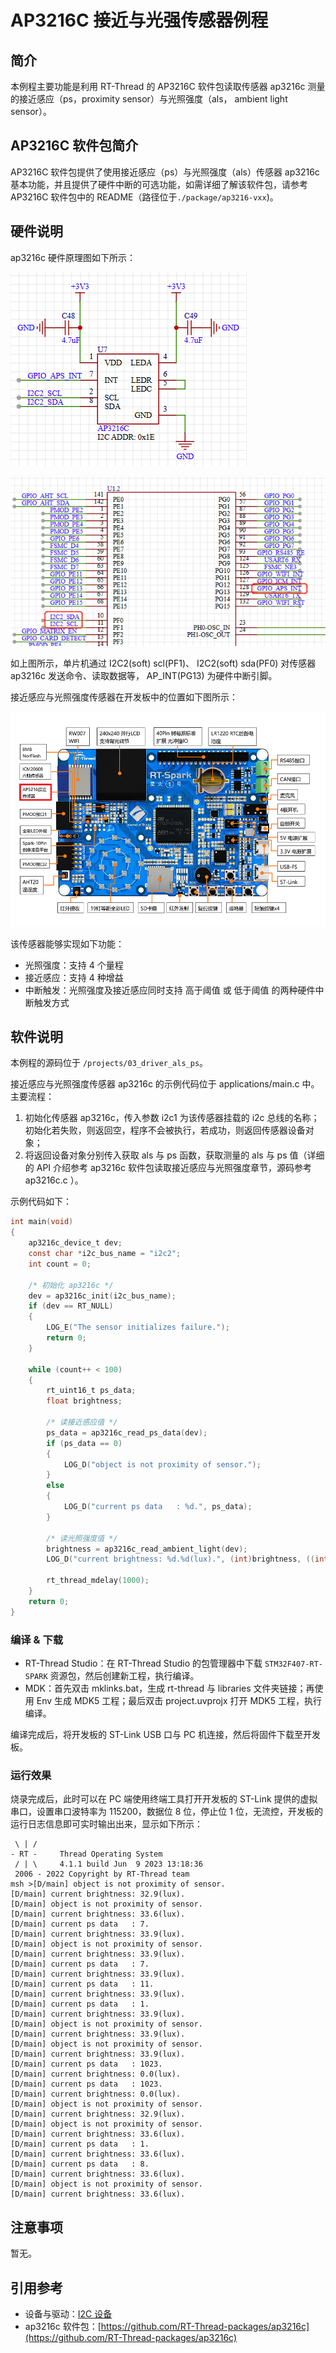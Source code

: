 # AP3216C 接近与光强传感器例程

## 简介

本例程主要功能是利用 RT-Thread 的 AP3216C 软件包读取传感器 ap3216c 测量的接近感应（ps，proximity sensor）与光照强度（als， ambient light sensor）。

## AP3216C 软件包简介

AP3216C 软件包提供了使用接近感应（ps）与光照强度（als）传感器 ap3216c 基本功能，并且提供了硬件中断的可选功能，如需详细了解该软件包，请参考 AP3216C 软件包中的 README（路径位于`./package/ap3216-vxx`)。

## 硬件说明

ap3216c 硬件原理图如下所示：

![接近与光强传感器模块原理图](figures/ap3216c.png)

![接近与光强传感器模块与芯片连接图](figures/ap3216c_circuit.png)

如上图所示，单片机通过 I2C2(soft) scl(PF1)、 I2C2(soft) sda(PF0) 对传感器 ap3216c 发送命令、读取数据等， AP_INT(PG13) 为硬件中断引脚。

接近感应与光照强度传感器在开发板中的位置如下图所示：

![接近与光强传感器位置](figures/board.png)

该传感器能够实现如下功能：

* 光照强度：支持 4 个量程
* 接近感应：支持 4 种增益
* 中断触发：光照强度及接近感应同时支持 高于阈值 或 低于阈值 的两种硬件中断触发方式

## 软件说明

本例程的源码位于 `/projects/03_driver_als_ps`。

接近感应与光照强度传感器 ap3216c 的示例代码位于 applications/main.c 中。
主要流程：
1. 初始化传感器 ap3216c，传入参数 i2c1 为该传感器挂载的 i2c 总线的名称；初始化若失败，则返回空，程序不会被执行，若成功，则返回传感器设备对象；
2. 将返回设备对象分别传入获取 als 与 ps 函数，获取测量的 als 与 ps 值（详细的 API 介绍参考 ap3216c 软件包读取接近感应与光照强度章节，源码参考 ap3216c.c ）。

示例代码如下：

```c
int main(void)
{
    ap3216c_device_t dev;
    const char *i2c_bus_name = "i2c2";
    int count = 0;

    /* 初始化 ap3216c */
    dev = ap3216c_init(i2c_bus_name);
    if (dev == RT_NULL)
    {
        LOG_E("The sensor initializes failure.");
        return 0;
    }

    while (count++ < 100)
    {
        rt_uint16_t ps_data;
        float brightness;

        /* 读接近感应值 */
        ps_data = ap3216c_read_ps_data(dev);
        if (ps_data == 0)
        {
            LOG_D("object is not proximity of sensor.");
        }
        else
        {
            LOG_D("current ps data   : %d.", ps_data);
        }

        /* 读光照强度值 */
        brightness = ap3216c_read_ambient_light(dev);
        LOG_D("current brightness: %d.%d(lux).", (int)brightness, ((int)(10 * brightness) % 10));

        rt_thread_mdelay(1000);
    }
    return 0;
}
```

### 编译 & 下载

- RT-Thread Studio：在 RT-Thread Studio 的包管理器中下载 `STM32F407-RT-SPARK` 资源包，然后创建新工程，执行编译。
- MDK：首先双击 mklinks.bat，生成 rt-thread 与 libraries 文件夹链接；再使用 Env 生成 MDK5 工程；最后双击 project.uvprojx 打开 MDK5 工程，执行编译。

编译完成后，将开发板的 ST-Link USB 口与 PC 机连接，然后将固件下载至开发板。

### 运行效果

烧录完成后，此时可以在 PC 端使用终端工具打开开发板的 ST-Link 提供的虚拟串口，设置串口波特率为 115200，数据位 8 位，停止位 1 位，无流控，开发板的运行日志信息即可实时输出出来，显示如下所示：

```shell
 \ | /
- RT -     Thread Operating System
 / | \     4.1.1 build Jun  9 2023 13:18:36
 2006 - 2022 Copyright by RT-Thread team
msh >[D/main] object is not proximity of sensor.
[D/main] current brightness: 32.9(lux).
[D/main] object is not proximity of sensor.
[D/main] current brightness: 33.6(lux).
[D/main] current ps data   : 7.
[D/main] current brightness: 33.9(lux).
[D/main] object is not proximity of sensor.
[D/main] current brightness: 33.9(lux).
[D/main] current ps data   : 7.
[D/main] current brightness: 33.9(lux).
[D/main] current ps data   : 11.
[D/main] current brightness: 33.9(lux).
[D/main] current ps data   : 1.
[D/main] current brightness: 33.9(lux).
[D/main] object is not proximity of sensor.
[D/main] current brightness: 33.9(lux).
[D/main] object is not proximity of sensor.
[D/main] current brightness: 33.9(lux).
[D/main] current ps data   : 1023.
[D/main] current brightness: 0.0(lux).
[D/main] current ps data   : 1023.
[D/main] current brightness: 0.0(lux).
[D/main] object is not proximity of sensor.
[D/main] current brightness: 32.9(lux).
[D/main] object is not proximity of sensor.
[D/main] current brightness: 33.6(lux).
[D/main] current ps data   : 1.
[D/main] current brightness: 33.6(lux).
[D/main] current ps data   : 8.
[D/main] current brightness: 33.6(lux).
[D/main] object is not proximity of sensor.
[D/main] current brightness: 33.6(lux).

```

## 注意事项

暂无。

## 引用参考

- 设备与驱动：[I2C 设备](https://www.rt-thread.org/document/site/#/rt-thread-version/rt-thread-standard/programming-manual/device/i2c/i2c)
- ap3216c 软件包：[https://github.com/RT-Thread-packages/ap3216c](https://github.com/RT-Thread-packages/ap3216c)

